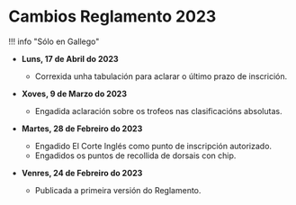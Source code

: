 # Cambios Reglamento 2023

!!! info "Sólo en Gallego"

* **Luns, 17 de Abril do 2023**
  * Correxida unha tabulación para aclarar o último prazo de inscrición.

* **Xoves, 9 de Marzo do 2023**
    * Engadida aclaración sobre os trofeos nas clasificacións absolutas. 

* **Martes, 28 de Febreiro do 2023**
    * Engadido El Corte Inglés como punto de inscripción autorizado.
    * Engadidos os puntos de recollida de dorsais con chip.

* **Venres, 24 de Febreiro do 2023**
    * Publicada a primeira versión do Reglamento.
